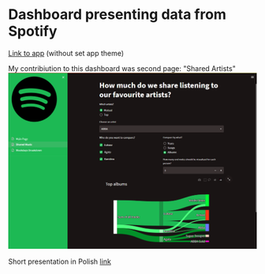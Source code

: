 # Dashboard presenting data from Spotify

[Link to app](https://agewa-twd-projekt2-appspotifymain-page-thu7r9.streamlit.app/) (without set app theme)

My contribiution to this dashboard was second page: "Shared Artists"
![image](https://github.com/Luki308/Spotify_Dashboard/blob/main/image.png?raw=true)

Short presentation in Polish
[link](https://github.com/MI2-Education/2023Z-DataVisualizationTechniques/blob/main/projects/project2/lepianka_maczka_osmalek/lepianka_maczka_osmalek.mp4)
